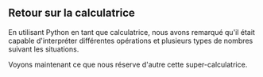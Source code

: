 ## Retour sur la calculatrice

En utilisant Python en tant que calculatrice, nous avons remarqué qu'il était capable d'interpréter différentes opérations et plusieurs types de nombres suivant les situations.

Voyons maintenant ce que nous réserve d'autre cette super-calculatrice.

